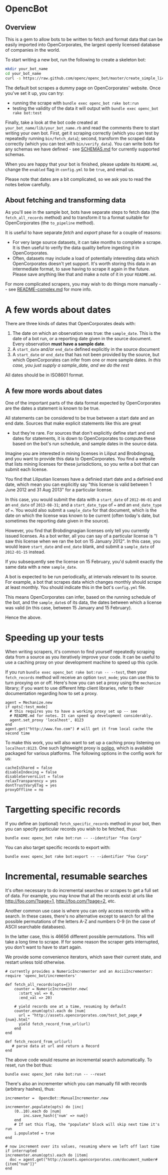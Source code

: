 # OpencBot

## Overview

This is a gem to allow bots to be written to fetch and format data
that can be easily imported into OpenCorporates, the largest openly
licensed database of companies in the world.

To start writing a new bot, run the following to create a skeleton bot:

```bash
mkdir your_bot_name
cd your_bot_name
curl -s https://raw.github.com/openc/openc_bot/master/create_simple_licence_bot.sh | bash
```

The default bot scrapes a dummy page on OpenCorporates'
website. Once you've set it up, you can try:

* running the scrape with `bundle exec openc_bot rake bot:run`
* testing the validity of the data it will output with
  `bundle exec openc_bot rake bot:test`

Finally, take a look at the bot code created at
`your_bot_name/lib/your_bot_name.rb` and read the comments there to
start writing your own bot.  First, get it scraping correctly (which
you can test by repeatedly running `bin/fetch_data`); second,
transform the scraped data correctly (which you can test with
`bin/verify_data`). You can write bots for any schemas we have
defined - see [SCHEMAS.md](./doc/SCHEMAS.md) for currently supported
schemas.

When you are happy that your bot is finished, please update its
`README.md`, change the `enabled` flag in `config.yml` to be `true`,
and email us.

Please note that dates are a bit complicated, so we ask you to read
the notes below carefully.

## About fetching and transforming data

As you'll see in the sample bot, bots have separate steps to fetch
data (the `fetch_all_records` method) and to transform it to a format
suitable for OpenCorporates (the `to_pipeline` method).

It is useful to have separate *fetch* and *export* phase for a couple
of reasons:

* For very large source datasets, it can take months to complete a
  scrape. It is then useful to verify the data quality before
  ingesting it in OpenCorporates.
* Often, datasets may include a load of potentially interesting data
  which OpenCorporates doesn't yet support.  It's worth storing this
  data in an intermediate format, to save having to scrape it again in
  the future. Please save anything like that and make a note of it in
  your `README.md`.

For more complicated scrapers, you may wish to do things more manually
-- see [README-complex.md](./doc/README-complex.md) for more info.

# A few words about dates

There are three kinds of dates that OpenCorporates deals with:

1. The date on which an observation was true: the `sample_date`. This
is the date of a bot run, or a reporting date given in the source
document. Every observation **must have a sample date**.
2. A `start_date` and/or `end_date` defined explicitly in the source
document
3. A `start_date` or `end_date` that has not been provided by the
source, but which OpenCorporates can infer from one or more sample
dates. *In this case, you just supply a sample_date, and we do the
rest*

All dates should be in ISO8601 format.

## A few more words about dates

One of the important parts of the data format expected by
OpenCorporates are the dates a statement is known to be true.

All statements can be considered to be true between a start date and
an end date. Sources that make explicit statements like this are great
- but they're rare. For sources that don't explicitly define start and
end dates for statements, it is down to OpenCorporates to compute
these based on the bot's run schedule, and sample dates in the source
data.

Imagine you are interested in mining licenses in Liliput and
Brobdingnag, and you want to provide this data to OpenCorporates. You
find a website that lists mining licenses for these jurisdictions, so
you write a bot that can submit each license.

You find that Liliputian licenses have a definied start date and a
definied end date, which mean you can explicitly say "this license is
valid between 1 June 2012 and 31 Aug 2013" for a particular license.

In this case, you would submit the data with a `start_date` of
`2012-06-01` and an `end_date` of `2013-08-31`; and a
`start_date_type` of `=` and an `end_date_type` of `=`. You would
also submit a `sample_date` for that document, which is the date on
which the license was known to be current (often today's date, but
sometimes the reporting date given in the source).

However, you find that Brobdingnagian licenses only tell you currently
issued licenses. As a bot writer, all you can say of a particular
license is "I saw this license when we ran the bot on 15 January
2012". In this case, you would leave `start_date` and `end_date`
blank, and submit a `sample_date` of `2012-01-15` instead.

If you subsequently see the license on 15 February, you'd submit
exactly the same data with a new `sample_date`.

A bot is expected to be run periodically, at intervals relevant to its
source. For example, a bot that scrapes data which changes monthly should
scrape at least monthly. You should indicate this in the bot's
`config.yml` file.

This means OpenCorporates can infer, based on the running schedule of
the bot, and the `sample_date`s of its data, the dates between which a
license was valid (in this case, between 15 January and 15 February).

Hence the above.

# Speeding up your tests

When writing scrapers, it's common to find yourself repeatedly
scraping data from a source as you iteratively improve your code. It
can be useful to use a caching proxy on your development machine to
speed up this cycle.

If you run `bundle exec openc_bot rake bot:run -- --test`, then your
`fetch_records` method will receive an option `test_mode`; you can use
this to turn proxying on or off.  Here's how you can set a proxy using
the `mechanize` library; if you want to use different http client
libraries, refer to their documentation regarding how to set a proxy.

    agent = Mechanize.new
    if opts[:test_mode]
      # this requires you to have a working proxy set up -- see
      # README.md for notes. It can speed up development considerably.
      agent.set_proxy 'localhost', 8123
    end
    agent.get("http://www.foo.com") # will get it from local cache the second time

To make this work, you will also want to set up a caching proxy
listening on `localhost:8123`.  One such lightweight proxy is
[polipo](http://www.pps.univ-paris-diderot.fr/~jch/software/polipo/),
which is available packaged for various platforms.  The following
options in the config work for us:

    cacheIsShared = false
    disableIndexing = false
    disableServersList = false
    relaxTransparency = yes
    dontTrustVaryETag = yes
    proxyOffline = no

# Targetting specific records

If you define an (optional) `fetch_specific_records` method in your
bot, then you can specify particular records you wish to be
fetched, thus:

    bundle exec openc_bot rake bot:run -- --identifier "Foo Corp"

You can also target specific records to export with:

    bundle exec openc_bot rake bot:export -- --identifier "Foo Corp"

# Incremental, resumable searches

It's often necessary to do incremental searches or scrapes to get a
full set of data. For example, you may know that all the records exist
at urls like http://foo.com/?page=1, http://foo.com/?page=2, etc.

Another common use case is where you can only access records with a
search. In these cases, there's no alternative except to search for
all the possible permutations of the letters A-Z and numbers 0-9 (in
the case of ASCII searchable databases).

In the latter case, this is 46656 different possible
permutations. This will take a long time to scrape. If for some reason
the scraper gets interrupted, you don't want to have to start again.

We provide some convenience iterators, which save their current state,
and restart unless told otherwise.

    # currently provides a NumericIncrementer and an AsciiIncrementer:
    require 'openc_bot/incrementers'

    def fetch_all_records(opts={})
        counter = NumericIncrementer.new(
          :start_val => 0,
          :end_val => 20)

        # yield records one at a time, resuming by default
        counter.enum(opts).each do |num|
          url = "http://assets.opencorporates.com/test_bot_page_#{num}.html"
          yield fetch_record_from_url(url)
        end
    end

    def fetch_record_from_url(url)
       # parse data at url and return a Record
    end

The above code would resume an incremental search automatically. To
reset, run the bot thus:

    bundle exec openc_bot rake bot:run -- --reset

There's also an incrementer which you can manually fill with records
(arbitrary hashes), thus:

    incrementer =  OpencBot::ManualIncrementer.new

    incrementer.populate(opts) do |inc|
        (0..10).each do |num|
            inc.save_hash({'num' => num})
        end
        # If set this flag, the "populate" block will skip next time it's run
        i.populated = true
    end

    # now increment over its values, resuming where we left off last time if interrupted
    incrementer.enum(opts).each do |item|
      doc = agent.get("http://assets.opencorporates.com/document_number#{item["num"]}"
    end
